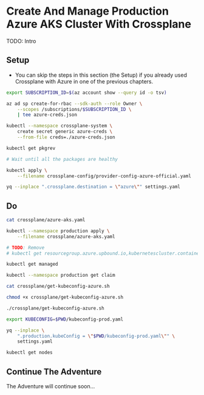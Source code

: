 # Create And Manage Production Azure AKS Cluster With Crossplane

TODO: Intro

## Setup

* You can skip the steps in this section (the Setup) if you already used Crossplane with Azure in one of the previous chapters.

```bash
export SUBSCRIPTION_ID=$(az account show --query id -o tsv)

az ad sp create-for-rbac --sdk-auth --role Owner \
    --scopes /subscriptions/$SUBSCRIPTION_ID \
    | tee azure-creds.json

kubectl --namespace crossplane-system \
    create secret generic azure-creds \
    --from-file creds=./azure-creds.json

kubectl get pkgrev

# Wait until all the packages are healthy

kubectl apply \
    --filename crossplane-config/provider-config-azure-official.yaml

yq --inplace ".crossplane.destination = \"azure\"" settings.yaml
```

## Do

```bash
cat crossplane/azure-aks.yaml

kubectl --namespace production apply \
    --filename crossplane/azure-aks.yaml

# TODO: Remove
# kubectl get resourcegroup.azure.upbound.io,kubernetescluster.containerservice.azure.upbound.io,release.helm.crossplane.io,object.kubernetes.crossplane.io

kubectl get managed

kubectl --namespace production get claim

cat crossplane/get-kubeconfig-azure.sh

chmod +x crossplane/get-kubeconfig-azure.sh

./crossplane/get-kubeconfig-azure.sh

export KUBECONFIG=$PWD/kubeconfig-prod.yaml

yq --inplace \
    ".production.kubeConfig = \"$PWD/kubeconfig-prod.yaml\"" \
    settings.yaml

kubectl get nodes
```

## Continue The Adventure

The Adventure will continue soon...

